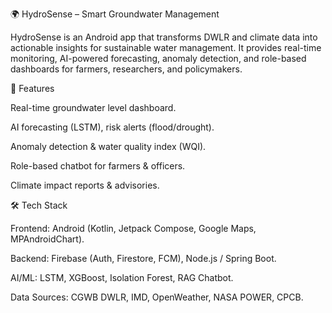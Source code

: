 🌍 HydroSense – Smart Groundwater Management

HydroSense is an Android app that transforms DWLR and climate data into actionable insights for sustainable water management. It provides real-time monitoring, AI-powered forecasting, anomaly detection, and role-based dashboards for farmers, researchers, and policymakers.

🚀 Features

Real-time groundwater level dashboard.

AI forecasting (LSTM), risk alerts (flood/drought).

Anomaly detection & water quality index (WQI).

Role-based chatbot for farmers & officers.

Climate impact reports & advisories.

🛠 Tech Stack

Frontend: Android (Kotlin, Jetpack Compose, Google Maps, MPAndroidChart).

Backend: Firebase (Auth, Firestore, FCM), Node.js / Spring Boot.

AI/ML: LSTM, XGBoost, Isolation Forest, RAG Chatbot.

Data Sources: CGWB DWLR, IMD, OpenWeather, NASA POWER, CPCB.
